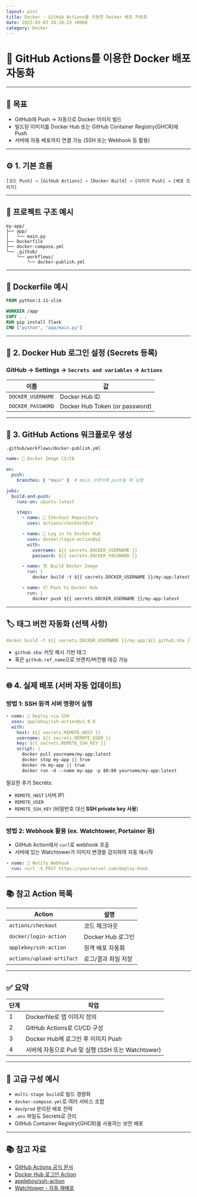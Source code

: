 ```yaml
---
layout: post
title: Docker - GitHub Actions를 이용한 Docker 배포 자동화
date: 2025-03-03 20:20:23 +0900
category: Docker
---
```

# 🚀 GitHub Actions를 이용한 Docker 배포 자동화

---

## 📌 목표

- GitHub에 Push → 자동으로 Docker 이미지 빌드
- 빌드된 이미지를 Docker Hub 또는 GitHub Container Registry(GHCR)에 Push
- 서버에 자동 배포까지 연결 가능 (SSH 또는 Webhook 등 활용)

---

## ⚙️ 1. 기본 흐름

```
[코드 Push] → [GitHub Actions] → [Docker Build] → [이미지 Push] → [배포 트리거]
```

---

## 📁 프로젝트 구조 예시

```plaintext
my-app/
├── app/
│   └── main.py
├── Dockerfile
├── docker-compose.yml
└── .github/
    └── workflows/
        └── docker-publish.yml
```

---

## 🐳 Dockerfile 예시

```dockerfile
FROM python:3.11-slim

WORKDIR /app
COPY . .
RUN pip install flask
CMD ["python", "app/main.py"]
```

---

## 🔐 2. Docker Hub 로그인 설정 (Secrets 등록)

### GitHub → Settings → `Secrets and variables` → `Actions`

| 이름 | 값 |
|------|----|
| `DOCKER_USERNAME` | Docker Hub ID |
| `DOCKER_PASSWORD` | Docker Hub Token (or password) |

---

## 🧪 3. GitHub Actions 워크플로우 생성

`.github/workflows/docker-publish.yml`

```yaml
name: 🚀 Docker Image CI/CD

on:
  push:
    branches: [ "main" ]  # main 브랜치에 push될 때 실행

jobs:
  build-and-push:
    runs-on: ubuntu-latest

    steps:
      - name: 🔄 Checkout Repository
        uses: actions/checkout@v3

      - name: 🐳 Log in to Docker Hub
        uses: docker/login-action@v2
        with:
          username: ${{ secrets.DOCKER_USERNAME }}
          password: ${{ secrets.DOCKER_PASSWORD }}

      - name: 🏗️ Build Docker Image
        run: |
          docker build -t ${{ secrets.DOCKER_USERNAME }}/my-app:latest .

      - name: 📦 Push to Docker Hub
        run: |
          docker push ${{ secrets.DOCKER_USERNAME }}/my-app:latest
```

---

## 🏷️ 태그 버전 자동화 (선택 사항)

```yaml
docker build -t ${{ secrets.DOCKER_USERNAME }}/my-app:${{ github.sha }} .
```

- `github.sha`: 커밋 해시 기반 태그
- 혹은 `github.ref_name`으로 브랜치/버전별 태깅 가능

---

## 🌐 4. 실제 배포 (서버 자동 업데이트)

### 방법 1: SSH 원격 서버 명령어 실행

```yaml
- name: 🚀 Deploy via SSH
  uses: appleboy/ssh-action@v1.0.0
  with:
    host: ${{ secrets.REMOTE_HOST }}
    username: ${{ secrets.REMOTE_USER }}
    key: ${{ secrets.REMOTE_SSH_KEY }}
    script: |
      docker pull yourname/my-app:latest
      docker stop my-app || true
      docker rm my-app || true
      docker run -d --name my-app -p 80:80 yourname/my-app:latest
```

필요한 추가 Secrets:

- `REMOTE_HOST` (서버 IP)
- `REMOTE_USER`
- `REMOTE_SSH_KEY` (비밀번호 대신 **SSH private key 사용**)

---

### 방법 2: Webhook 활용 (ex. Watchtower, Portainer 등)

- GitHub Action에서 `curl`로 webhook 호출
- 서버에 있는 Watchtower가 이미지 변경을 감지하여 자동 재시작

```yaml
- name: 🔔 Notify Webhook
  run: curl -X POST https://yourserver.com/deploy-hook
```

---

## 📚 참고 Action 목록

| Action | 설명 |
|--------|------|
| `actions/checkout` | 코드 체크아웃 |
| `docker/login-action` | Docker Hub 로그인 |
| `appleboy/ssh-action` | 원격 배포 자동화 |
| `actions/upload-artifact` | 로그/결과 파일 저장 |

---

## ✅ 요약

| 단계 | 작업 |
|------|------|
| 1 | Dockerfile로 앱 이미지 정의 |
| 2 | GitHub Actions로 CI/CD 구성 |
| 3 | Docker Hub에 로그인 후 이미지 Push |
| 4 | 서버에 자동으로 Pull 및 실행 (SSH 또는 Watchtower) |

---

## 🚧 고급 구성 예시

- `multi-stage build`로 빌드 경량화
- `docker-compose.yml`로 여러 서비스 조합
- `dev`/`prod` 분리된 배포 전략
- `.env` 파일도 Secrets로 관리
- GitHub Container Registry(GHCR)를 사용하는 보안 배포

---

## 📚 참고 자료

- [GitHub Actions 공식 문서](https://docs.github.com/actions)
- [Docker Hub 로그인 Action](https://github.com/docker/login-action)
- [appleboy/ssh-action](https://github.com/appleboy/ssh-action)
- [Watchtower - 자동 재배포](https://containrrr.dev/watchtower)
